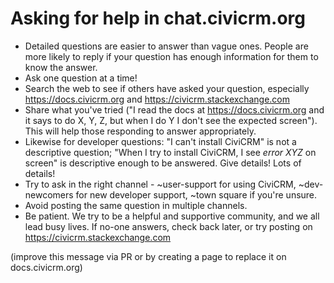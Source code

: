 # Asking for help in chat.civicrm.org

* Detailed questions are easier to answer than vague ones. People are more likely to reply if your question has enough information for them to know the answer.
* Ask one question at a time!
* Search the web to see if others have asked your question, especially https://docs.civicrm.org and https://civicrm.stackexchange.com
* Share what you've tried ("I read the docs at https://docs.civicrm.org and it says to do X, Y, Z, but when I do Y I don't see the expected screen"). This will help those responding to answer appropriately.
* Likewise for developer questions: "I can't install CiviCRM" is not a descriptive question; "When I try to install CiviCRM, I see _error XYZ_ on screen" is descriptive enough to be answered. Give details! Lots of details!
* Try to ask in the right channel - ~user-support for using CiviCRM, ~dev-newcomers for new developer support, ~town square if you're unsure.
* Avoid posting the same question in multiple channels.
* Be patient. We try to be a helpful and supportive community, and we all lead busy lives. If no-one answers, check back later, or try posting on https://civicrm.stackexchange.com

(improve this message via PR or by creating a page to replace it on docs.civicrm.org)
